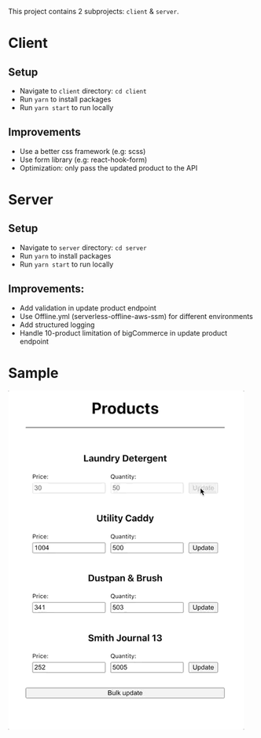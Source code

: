 This project contains 2 subprojects: `client` & `server`.

# Client

## Setup

* Navigate to `client` directory: `cd client`
* Run `yarn` to install packages
* Run `yarn start` to run locally

## Improvements

- Use a better css framework (e.g: scss)
- Use form library (e.g: react-hook-form)
- Optimization: only pass the updated product to the API

# Server

## Setup

* Navigate to `server` directory: `cd server`
* Run `yarn` to install packages
* Run `yarn start` to run locally


## Improvements:
- Add validation in update product endpoint
- Use Offline.yml (serverless-offline-aws-ssm) for different environments
- Add structured logging
- Handle 10-product limitation of bigCommerce in update product endpoint

# Sample
![Sample](bigcommerce.gif)